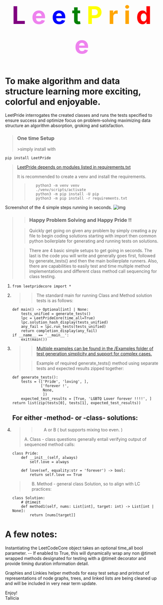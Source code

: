 <h1 style = font-size:80px>
<div style="text-align: center;">
<span style="color:purple">L</span>
<span style="color:violet">e</span>
<span style="color:blue">e</span>
<span style="color:green">t</span>
<span style="color:yellow">P</span>
<span style="color:orange">r</span>
<span style="color:orange">i</span>
<span style="color:red">d</span>
<span style="color:violet">e</span>
</div>
</h1>


# To make algorithm and data structure learning more exciting, colorful and enjoyable.

LeetPride interrogates the created classes and 
runs the tests specified to ensure success and optimize focus on problem-solving maximizing 
data structure an algorithm absorption, groking and satisfaction.

><h3>One time Setup</h3>
>>simply install with 
```pip install LeetPride```
>
>[LeetPride depends on modules listed in requirements.txt](requirements.txt)
>
>It is recommended to create a venv and install the requirements.
>>
>>```
>>    python3 -m venv venv
>>    ./venv/scripts/activate
>>    python3 -m pip install -U pip
>>    python3 -m pip install -r requirements.txt 
>>

Screenshot of the 4 simple steps running in seconds.
![img](Examples/LeetPride-001.png)

>><h3>Happy Problem Solving and Happy Pride !!</h3>
> 
>>Quickly get going on given any problem by simply creating a py file to 
> begin coding solutions starting with import then common python boilerplate for 
> generating and running tests on solutions.
>>
>>
> 
>>There are 4 basic simple setups to get going in seconds. The last is the code you will 
> write and generally goes first, followed by generate_tests() and then the 
> main boilierplate runners. 
> Also, there are capabilities to easily 
test and time multiple method implementations and different class method call sequencing for
class testing. 

<ol>
<li>

    from leetpridecore import *
</li>

<li>

>> The standard main for running Class and Method solution tests is as follows:

    def main() -> Optional[int] | None:
        tests_unified = generate_tests()
        lpc = LeetPrideCore(time_all=True)
        lpc.solution_hash_display(tests_unified)
        any_fail = lpc.run_tests(tests_unified)
        return completion_display(any_fail)
    if __name__ == '__main__':
        exit(main())
</li>

<li>

>>[Multiple examples can be found in the /Examples folder of test generation simplicity and support for complex cases.](Examples)
>
>>Example of required generate_tests() method using separate tests and
expected results zipped together: 

 
    def generate_tests():
        tests = (['Pride', 'loving', ],
                 ['forever !',
                  None,
                  ])
        expected_test_results = [True, 'LGBTQ Lover forever !!!!', ]
    return list(zip(tests[0], tests[1], expected_test_results))
</li>

<h2>For either -method- or -class- solutions:</h2>
<li>

> >
>><ul>
>>A or B ( but supports mixing too even. )
>A. Class - class questions generally entail verifying output of sequenced method calls:
>
>

    class Pride:
        def __init__(self, always)
            self.love = always
         
        def love(sef, equality:str = 'forever') -> bool:
            return self.love == True
></ul>
><ul>
>B. Method - general class Solution, so to align with LC practices:
>
>


    class Solution:
        # @timeit
        def method1(self, nums: List[int], target: int) -> List[int | None]:
            return [nums[target]]
</ul>
</li>

</ol>

# A few notes:
Instantiating the LeetCodeCore object takes an optional time_all bool parameter.
-- If enabled to True, this will dynamically wrap any non @timeit wrapped methods
designated for testing with a @timeit decorator and provide timing
duration information detail.

Graphies and Linkies helper methods for easy test setup and printout of
representations of node graphs, trees, and linked lists 
are being cleaned up and will be included in very near term update.

Enjoy!
<br>
Tallicia
